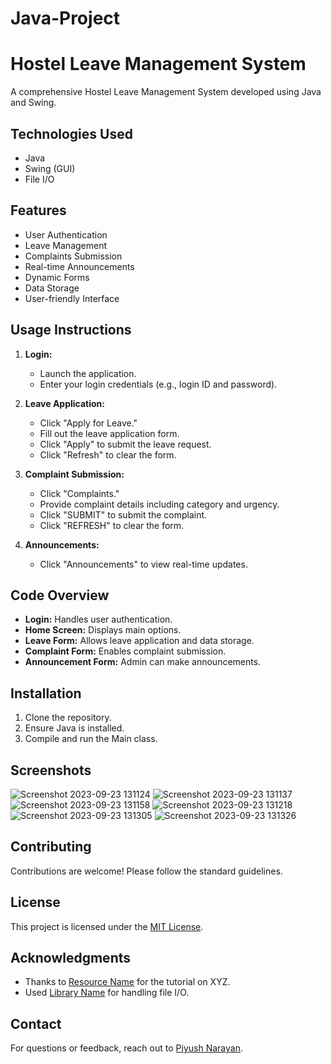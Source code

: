 # Java-Project

# Hostel Leave Management System

A comprehensive Hostel Leave Management System developed using Java and Swing.

## Technologies Used

- Java
- Swing (GUI)
- File I/O

## Features

- User Authentication
- Leave Management
- Complaints Submission
- Real-time Announcements
- Dynamic Forms
- Data Storage
- User-friendly Interface

## Usage Instructions

1. **Login:**
   - Launch the application.
   - Enter your login credentials (e.g., login ID and password).

2. **Leave Application:**
   - Click "Apply for Leave."
   - Fill out the leave application form.
   - Click "Apply" to submit the leave request.
   - Click "Refresh" to clear the form.

3. **Complaint Submission:**
   - Click "Complaints."
   - Provide complaint details including category and urgency.
   - Click "SUBMIT" to submit the complaint.
   - Click "REFRESH" to clear the form.

4. **Announcements:**
   - Click "Announcements" to view real-time updates.

## Code Overview

- **Login:** Handles user authentication.
- **Home Screen:** Displays main options.
- **Leave Form:** Allows leave application and data storage.
- **Complaint Form:** Enables complaint submission.
- **Announcement Form:** Admin can make announcements.

## Installation

1. Clone the repository.
2. Ensure Java is installed.
3. Compile and run the Main class.

## Screenshots

![Screenshot 2023-09-23 131124](https://github.com/piyush901255/Java-Project/assets/142660350/146ea92c-d6e7-4d03-992c-ad50bfa33364)
![Screenshot 2023-09-23 131137](https://github.com/piyush901255/Java-Project/assets/142660350/0ffae131-2f0e-4ef0-be89-00ff7e3789a6)
![Screenshot 2023-09-23 131158](https://github.com/piyush901255/Java-Project/assets/142660350/43b5d199-0374-4e54-a76f-de2c89882ab7)
![Screenshot 2023-09-23 131218](https://github.com/piyush901255/Java-Project/assets/142660350/e7f256f9-8393-4019-bcf1-42eb2468730b)
![Screenshot 2023-09-23 131305](https://github.com/piyush901255/Java-Project/assets/142660350/09050377-8228-4625-8f40-94df3c776d17)
![Screenshot 2023-09-23 131326](https://github.com/piyush901255/Java-Project/assets/142660350/47bdd66a-00a6-4157-a170-67b1a553cf10)

## Contributing

Contributions are welcome! Please follow the standard guidelines.

## License

This project is licensed under the [MIT License](LICENSE).

## Acknowledgments

- Thanks to [Resource Name](resource_link) for the tutorial on XYZ.
- Used [Library Name](library_link) for handling file I/O.

## Contact

For questions or feedback, reach out to [Piyush Narayan](mailto:piyush901255@gmail.com).
